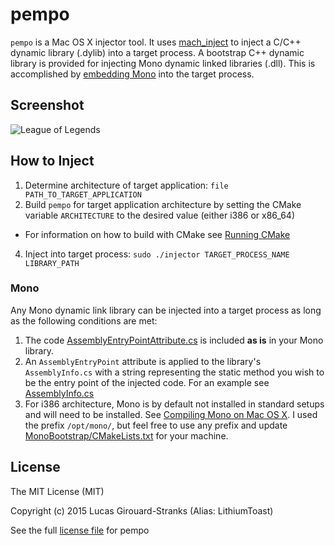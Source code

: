 # pempo

```pempo``` is a Mac OS X injector tool. It uses [mach_inject](https://github.com/rentzsch/mach_inject) to inject a C/C++ dynamic library (.dylib) into a target process. A bootstrap C++ dynamic library is provided for injecting Mono dynamic linked libraries (.dll). This is accomplished by [embedding Mono](http://www.mono-project.com/docs/advanced/embedding/) into the target process.

## Screenshot

![League of Legends](/screenshots/leagueoflegends.jpg?raw=true "League of Legends")

## How to Inject

1. Determine architecture of target application: ```file PATH_TO_TARGET_APPLICATION```
2. Build ```pempo``` for target application architecture by setting the CMake variable ```ARCHITECTURE``` to the desired value (either i386 or x86_64)
  * For information on how to build with CMake see [Running CMake](http://www.cmake.org/runningcmake/)
4. Inject into target process: ```sudo ./injector TARGET_PROCESS_NAME LIBRARY_PATH```

### Mono

Any Mono dynamic link library can be injected into a target process as long as the following conditions are met:

1. The code [AssemblyEntryPointAttribute.cs](MonoLibrary/Pempo/AssemblyEntryPointAttribute.cs) is included **as is** in your Mono library. 
2. An ```AssemblyEntryPoint``` attribute is applied to the library's ```AssemblyInfo.cs``` with a string representing the static method you wish to be the entry point of the injected code. For an example see [AssemblyInfo.cs](MonoLibrary/Pempo/Properties/AssemblyInfo.cs)
3. For i386 architecture, Mono is by default not installed in standard setups and will need to be installed. See [Compiling Mono on Mac OS X](http://www.mono-project.com/docs/compiling-mono/mac/). I used the prefix ```/opt/mono/```, but feel free to use any prefix and update [MonoBootstrap/CMakeLists.txt](MonoBootstrap/CMakeLists.txt) for your machine.

## License

The MIT License (MIT)

Copyright (c) 2015 Lucas Girouard-Stranks (Alias: LithiumToast)

See the full [license file](LICENSE) for pempo
